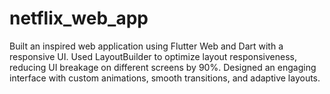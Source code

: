 # netflix_web_app

Built an inspired web application using Flutter Web and Dart with a responsive UI.
Used LayoutBuilder to optimize layout responsiveness, reducing UI breakage on different screens by 90%.
Designed an engaging interface with custom animations, smooth transitions, and adaptive layouts.
